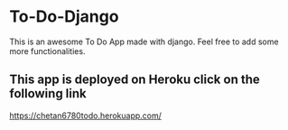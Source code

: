 # To-Do-Django

This is an awesome To Do App made with django.
Feel free to add some more functionalities.

## This app is deployed on Heroku click on the following link
https://chetan6780todo.herokuapp.com/

